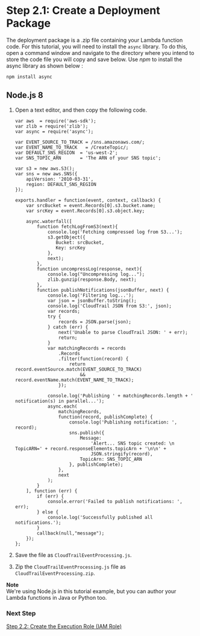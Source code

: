 # Step 2\.1: Create a Deployment Package<a name="with-cloudtrail-example-deployment-pkg"></a>

The deployment package is a \.zip file containing your Lambda function code\. For this tutorial, you will need to install the `async` library\. To do this, open a command window and navigate to the directory where you intend to store the code file you will copy and save below\. Use *npm* to install the async library as shown below :

`npm install async`

## Node\.js 8<a name="with-cloudtrail-example-deployment-pkg-nodejs"></a>

1. Open a text editor, and then copy the following code\. 

   ```
   var aws  = require('aws-sdk');
   var zlib = require('zlib');
   var async = require('async');
   
   var EVENT_SOURCE_TO_TRACK = /sns.amazonaws.com/;  
   var EVENT_NAME_TO_TRACK   = /CreateTopic/; 
   var DEFAULT_SNS_REGION  = 'us-west-2';
   var SNS_TOPIC_ARN       = 'The ARN of your SNS topic';
   
   var s3 = new aws.S3();
   var sns = new aws.SNS({
       apiVersion: '2010-03-31',
       region: DEFAULT_SNS_REGION
   });
   
   exports.handler = function(event, context, callback) {
       var srcBucket = event.Records[0].s3.bucket.name;
       var srcKey = event.Records[0].s3.object.key;
      
       async.waterfall([
           function fetchLogFromS3(next){
               console.log('Fetching compressed log from S3...');
               s3.getObject({
                  Bucket: srcBucket,
                  Key: srcKey
               },
               next);
           },
           function uncompressLog(response, next){
               console.log("Uncompressing log...");
               zlib.gunzip(response.Body, next);
           },
           function publishNotifications(jsonBuffer, next) {
               console.log('Filtering log...');
               var json = jsonBuffer.toString();
               console.log('CloudTrail JSON from S3:', json);
               var records;
               try {
                   records = JSON.parse(json);
               } catch (err) {
                   next('Unable to parse CloudTrail JSON: ' + err);
                   return;
               }
               var matchingRecords = records
                   .Records
                   .filter(function(record) {
                       return record.eventSource.match(EVENT_SOURCE_TO_TRACK)
                           && record.eventName.match(EVENT_NAME_TO_TRACK);
                   });
                   
               console.log('Publishing ' + matchingRecords.length + ' notification(s) in parallel...');
               async.each(
                   matchingRecords,
                   function(record, publishComplete) {
                       console.log('Publishing notification: ', record);
                       sns.publish({
                           Message:
                               'Alert... SNS topic created: \n TopicARN=' + record.responseElements.topicArn + '\n\n' + 
                               JSON.stringify(record),
                           TopicArn: SNS_TOPIC_ARN
                       }, publishComplete);
                   },
                   next
               );
           }
       ], function (err) {
           if (err) {
               console.error('Failed to publish notifications: ', err);
           } else {
               console.log('Successfully published all notifications.');
           }
           callback(null,"message");
       });
   };
   ```

1. Save the file as `CloudTrailEventProcessing.js`\. 

1. Zip the `CloudTrailEventProcessing.js` file as `CloudTrailEventProcessing.zip`\. 

**Note**  
We're using Node\.js in this tutorial example, but you can author your Lambda functions in Java or Python too\.

### Next Step<a name="create-deployment-pkg-nodejs-cloudtrail-next-step"></a>

 [Step 2\.2: Create the Execution Role \(IAM Role\)](with-cloudtrail-example-create-iam-role.md) 